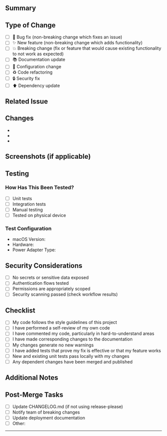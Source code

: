 ## Summary

<!-- Provide a brief summary of the changes in this PR -->

## Type of Change

<!-- Please delete options that are not relevant -->

- [ ] 🐛 Bug fix (non-breaking change which fixes an issue)
- [ ] ✨ New feature (non-breaking change which adds functionality)
- [ ] 💥 Breaking change (fix or feature that would cause existing functionality to not work as expected)
- [ ] 📚 Documentation update
- [ ] 🔧 Configuration change
- [ ] ♻️ Code refactoring
- [ ] 🔒 Security fix
- [ ] ⬆️ Dependency update

## Related Issue

<!-- Link to the issue this PR addresses -->
<!-- Example: Fixes #123 -->

## Changes

<!-- List the key changes made in this PR -->

- 
- 
- 

## Screenshots (if applicable)

<!-- Add screenshots to help explain your changes, especially for UI changes -->

## Testing

### How Has This Been Tested?

<!-- Describe the tests that you ran to verify your changes -->

- [ ] Unit tests
- [ ] Integration tests
- [ ] Manual testing
- [ ] Tested on physical device

### Test Configuration

- macOS Version:
- Hardware: 
- Power Adapter Type:

## Security Considerations

<!-- For a security application like MagSafe Guard, security review is critical -->

- [ ] No secrets or sensitive data exposed
- [ ] Authentication flows tested
- [ ] Permissions are appropriately scoped
- [ ] Security scanning passed (check workflow results)

## Checklist

<!-- Put an `x` in all the boxes that apply -->

- [ ] My code follows the style guidelines of this project
- [ ] I have performed a self-review of my own code
- [ ] I have commented my code, particularly in hard-to-understand areas
- [ ] I have made corresponding changes to the documentation
- [ ] My changes generate no new warnings
- [ ] I have added tests that prove my fix is effective or that my feature works
- [ ] New and existing unit tests pass locally with my changes
- [ ] Any dependent changes have been merged and published

## Additional Notes

<!-- Add any additional notes, concerns, or discussion points -->

## Post-Merge Tasks

<!-- List any tasks that need to be done after merging -->

- [ ] Update CHANGELOG.md (if not using release-please)
- [ ] Notify team of breaking changes
- [ ] Update deployment documentation
- [ ] Other: <!-- specify -->

---

<!-- 
Reviewer Guidelines:
1. Check security implications for all changes
2. Verify no kernel extensions or privileged operations added
3. Ensure TouchID/password requirements are maintained
4. Confirm all authentication paths are secure
-->